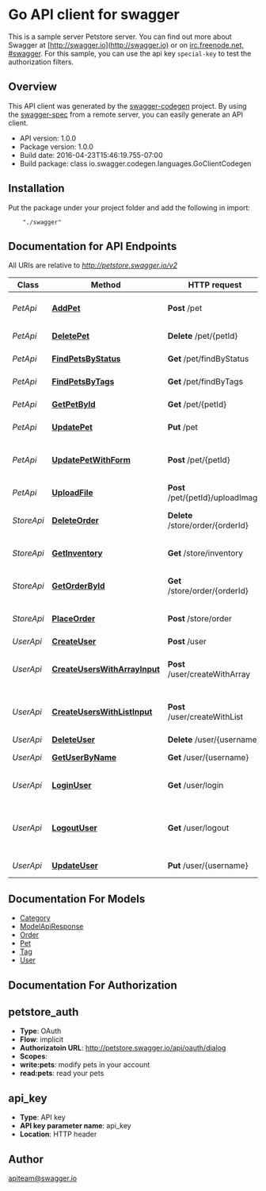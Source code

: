 # Go API client for swagger

This is a sample server Petstore server.  You can find out more about Swagger at [http://swagger.io](http://swagger.io) or on [irc.freenode.net, #swagger](http://swagger.io/irc/).  For this sample, you can use the api key `special-key` to test the authorization filters.

## Overview
This API client was generated by the [swagger-codegen](https://github.com/swagger-api/swagger-codegen) project.  By using the [swagger-spec](https://github.com/swagger-api/swagger-spec) from a remote server, you can easily generate an API client.

- API version: 1.0.0
- Package version: 1.0.0
- Build date: 2016-04-23T15:46:19.755-07:00
- Build package: class io.swagger.codegen.languages.GoClientCodegen

## Installation
Put the package under your project folder and add the following in import:
```
    "./swagger"
```

## Documentation for API Endpoints

All URIs are relative to *http://petstore.swagger.io/v2*

Class | Method | HTTP request | Description
------------ | ------------- | ------------- | -------------
*PetApi* | [**AddPet**](docs/PetApi.md#addpet) | **Post** /pet | Add a new pet to the store
*PetApi* | [**DeletePet**](docs/PetApi.md#deletepet) | **Delete** /pet/{petId} | Deletes a pet
*PetApi* | [**FindPetsByStatus**](docs/PetApi.md#findpetsbystatus) | **Get** /pet/findByStatus | Finds Pets by status
*PetApi* | [**FindPetsByTags**](docs/PetApi.md#findpetsbytags) | **Get** /pet/findByTags | Finds Pets by tags
*PetApi* | [**GetPetById**](docs/PetApi.md#getpetbyid) | **Get** /pet/{petId} | Find pet by ID
*PetApi* | [**UpdatePet**](docs/PetApi.md#updatepet) | **Put** /pet | Update an existing pet
*PetApi* | [**UpdatePetWithForm**](docs/PetApi.md#updatepetwithform) | **Post** /pet/{petId} | Updates a pet in the store with form data
*PetApi* | [**UploadFile**](docs/PetApi.md#uploadfile) | **Post** /pet/{petId}/uploadImage | uploads an image
*StoreApi* | [**DeleteOrder**](docs/StoreApi.md#deleteorder) | **Delete** /store/order/{orderId} | Delete purchase order by ID
*StoreApi* | [**GetInventory**](docs/StoreApi.md#getinventory) | **Get** /store/inventory | Returns pet inventories by status
*StoreApi* | [**GetOrderById**](docs/StoreApi.md#getorderbyid) | **Get** /store/order/{orderId} | Find purchase order by ID
*StoreApi* | [**PlaceOrder**](docs/StoreApi.md#placeorder) | **Post** /store/order | Place an order for a pet
*UserApi* | [**CreateUser**](docs/UserApi.md#createuser) | **Post** /user | Create user
*UserApi* | [**CreateUsersWithArrayInput**](docs/UserApi.md#createuserswitharrayinput) | **Post** /user/createWithArray | Creates list of users with given input array
*UserApi* | [**CreateUsersWithListInput**](docs/UserApi.md#createuserswithlistinput) | **Post** /user/createWithList | Creates list of users with given input array
*UserApi* | [**DeleteUser**](docs/UserApi.md#deleteuser) | **Delete** /user/{username} | Delete user
*UserApi* | [**GetUserByName**](docs/UserApi.md#getuserbyname) | **Get** /user/{username} | Get user by user name
*UserApi* | [**LoginUser**](docs/UserApi.md#loginuser) | **Get** /user/login | Logs user into the system
*UserApi* | [**LogoutUser**](docs/UserApi.md#logoutuser) | **Get** /user/logout | Logs out current logged in user session
*UserApi* | [**UpdateUser**](docs/UserApi.md#updateuser) | **Put** /user/{username} | Updated user


## Documentation For Models

 - [Category](docs/Category.md)
 - [ModelApiResponse](docs/ModelApiResponse.md)
 - [Order](docs/Order.md)
 - [Pet](docs/Pet.md)
 - [Tag](docs/Tag.md)
 - [User](docs/User.md)


## Documentation For Authorization


## petstore_auth

- **Type**: OAuth
- **Flow**: implicit
- **Authorizatoin URL**: http://petstore.swagger.io/api/oauth/dialog
- **Scopes**: 
 - **write:pets**: modify pets in your account
 - **read:pets**: read your pets

## api_key

- **Type**: API key 
- **API key parameter name**: api_key
- **Location**: HTTP header


## Author

apiteam@swagger.io

